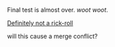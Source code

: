 Final test is almost over. *woot woot*. 

[Definitely not a rick-roll](https://www.youtube.com/watch?v=dQw4w9WgXcQ "It's a rick roll")

will this cause a merge conflict?